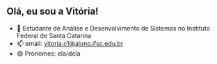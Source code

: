    ##   Olá, eu sou a Vitória!


- 🌱 Estudante de Análise e Desenvolvimento de Sistemas no Instituto Federal de Santa Catarina
- 📫 email: vitoria.c1@aluno.ifsc.edu.br
- 😄 Pronomes: ela/dela




  



